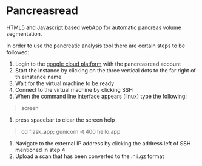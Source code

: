 
# Pancreasread
HTML5 and Javascript based webApp for automatic pancreas volume segmentation.

In order to use the pancreatic analysis tool there are certain steps to be followed:

1. Login to the [google cloud platform](https://console.cloud.google.com/compute/) with the pancreasread account
1. Start the instance by clicking on the three vertical dots to the far right of th einstance name
1. Wait for the virtual machine to be ready
1. Connect to the virtual machine by clicking SSH
1. When the command line interface appears (linux) type the following:
  > screen
1. press spacebar to clear the screen help
  > cd flask_app;
  > gunicorn -t 400 hello:app
1. Navigate to the external IP address by clicking the address left of SSH mentioned in step 4
1. Upload a scan that has been converted to the .nii.gz format
